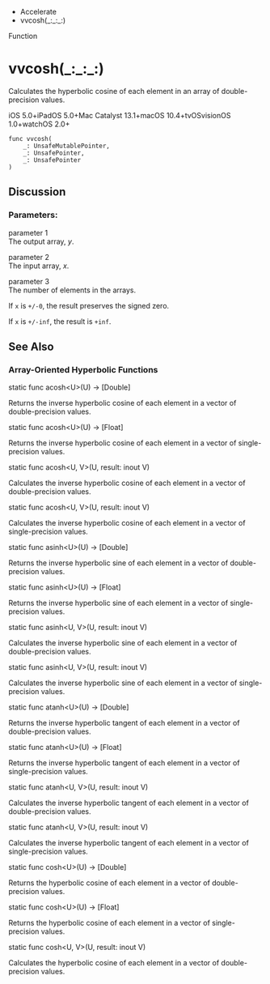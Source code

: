 

- Accelerate
-  vvcosh(\_:\_:\_:) 

Function

# vvcosh(\_:\_:\_:)

Calculates the hyperbolic cosine of each element in an array of double-precision values.

iOS 5.0+iPadOS 5.0+Mac Catalyst 13.1+macOS 10.4+tvOSvisionOS 1.0+watchOS 2.0+

``` source
func vvcosh(
    _: UnsafeMutablePointer,
    _: UnsafePointer,
    _: UnsafePointer
)
```

## Discussion

### Parameters:

parameter 1  
The output array, *y*.

parameter 2  
The input array, *x*.

parameter 3  
The number of elements in the arrays.

If `x` is `+/-0`, the result preserves the signed zero.

If `x` is `+/-inf`, the result is `+inf`.

## See Also

### Array-Oriented Hyperbolic Functions

static func acosh&lt;U>(U) -> [Double]

Returns the inverse hyperbolic cosine of each element in a vector of double-precision values.

static func acosh&lt;U>(U) -> [Float]

Returns the inverse hyperbolic cosine of each element in a vector of single-precision values.

static func acosh&lt;U, V>(U, result: inout V)

Calculates the inverse hyperbolic cosine of each element in a vector of double-precision values.

static func acosh&lt;U, V>(U, result: inout V)

Calculates the inverse hyperbolic cosine of each element in a vector of single-precision values.

static func asinh&lt;U>(U) -> [Double]

Returns the inverse hyperbolic sine of each element in a vector of double-precision values.

static func asinh&lt;U>(U) -> [Float]

Returns the inverse hyperbolic sine of each element in a vector of single-precision values.

static func asinh&lt;U, V>(U, result: inout V)

Calculates the inverse hyperbolic sine of each element in a vector of double-precision values.

static func asinh&lt;U, V>(U, result: inout V)

Calculates the inverse hyperbolic sine of each element in a vector of single-precision values.

static func atanh&lt;U>(U) -> [Double]

Returns the inverse hyperbolic tangent of each element in a vector of double-precision values.

static func atanh&lt;U>(U) -> [Float]

Returns the inverse hyperbolic tangent of each element in a vector of single-precision values.

static func atanh&lt;U, V>(U, result: inout V)

Calculates the inverse hyperbolic tangent of each element in a vector of double-precision values.

static func atanh&lt;U, V>(U, result: inout V)

Calculates the inverse hyperbolic tangent of each element in a vector of single-precision values.

static func cosh&lt;U>(U) -> [Double]

Returns the hyperbolic cosine of each element in a vector of double-precision values.

static func cosh&lt;U>(U) -> [Float]

Returns the hyperbolic cosine of each element in a vector of single-precision values.

static func cosh&lt;U, V>(U, result: inout V)

Calculates the hyperbolic cosine of each element in a vector of double-precision values.

